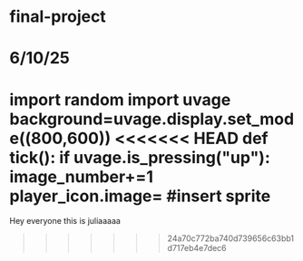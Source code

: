 # final-project 
# 6/10/25
import random
import uvage
background=uvage.display.set_mode((800,600))
<<<<<<< HEAD
def tick():
    if uvage.is_pressing("up"):
        image_number+=1
    player_icon.image= #insert sprite
=======

Hey everyone this is juliaaaaa
>>>>>>> 24a70c772ba740d739656c63bb1d717eb4e7dec6